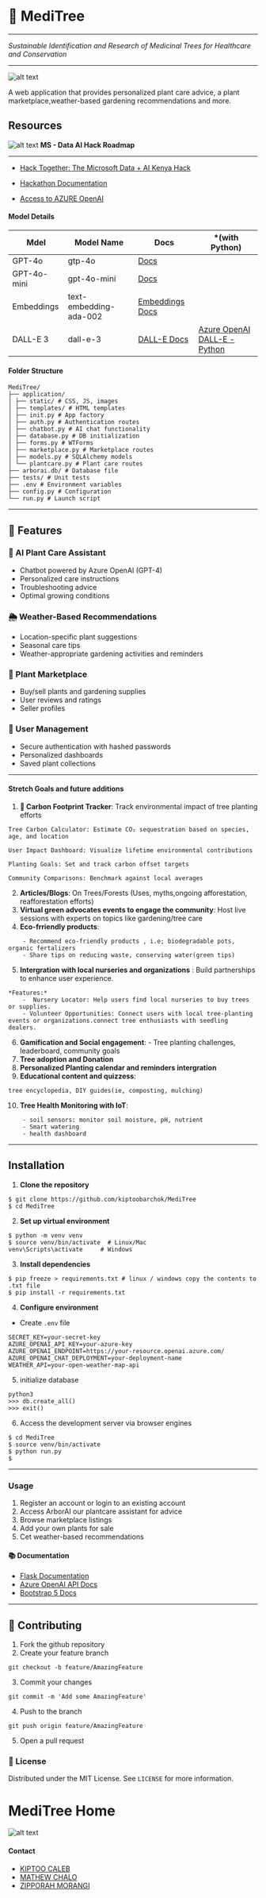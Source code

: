 # 🌿 MediTree

---

_Sustainable Identification and Research of Medicinal Trees for Healthcare and Conservation_

---
![alt text](99412e68-19ba-4691-948b-14e62a83d6b9.jpg)

A web application that provides personalized plant care advice, a plant marketplace,weather-based gardening recommendations and more.

## Resources


![alt text](Microsoft-Data-AI-Hackathon-Timeline-1024x576.png)
**MS - Data AI Hack Roadmap**

---

- [Hack Together: The Microsoft Data + AI Kenya Hack](https://blog.fabric.microsoft.com/en/blog/hack-together-the-microsoft-data-ai-kenya-hack?ft=All)

- [Hackathon Documentation](https://microsoft.github.io/Data-AI-Kenya-Hack/)

- [Access to AZURE OpenAI](https://microsoft.github.io/Data-AI-Kenya-Hack/AI_ACCESS.html)


#### Model Details
| Mdel    | Model Name | Docs  | *(with Python) |
| -------- | ------- |---------| --------------
| GPT-4o | gtp-4o | [Docs](https://aka.ms/fabric-hack24-python-docs-gtp4) |
| GPT-4o-mini | gpt-4o-mini    | [Docs](https://aka.ms/fabric-hack24-python-docs-gtp4)|
| Embeddings    |  text-embedding-ada-002   | [Embeddings Docs](https://aka.ms/fabric-hack24-python-docs-embeddings)|
| DALL-E 3   | dall-e-3 | [DALL-E Docs](https://aka.ms/fabric-hack24-python-docs-dalle) | [Azure OpenAI DALL-E - Python](https://aka.ms/fabric-hack24-python-eg-dalle) | 


#### Folder Structure
```
MediTree/
├── application/
│ ├── static/ # CSS, JS, images
│ ├── templates/ # HTML templates
│ ├── init.py # App factory
│ ├── auth.py # Authentication routes
│ ├── chatbot.py # AI chat functionality
│ ├── database.py # DB initialization
│ ├── forms.py # WTForms
│ ├── marketplace.py # Marketplace routes
│ ├── models.py # SQLAlchemy models
│ └── plantcare.py # Plant care routes
├── arborai.db/ # Database file
├── tests/ # Unit tests
├── .env # Environment variables
├── config.py # Configuration
└── run.py # Launch script
```
---

##  🚀 Features

### 🌱 AI Plant Care Assistant
- Chatbot powered by Azure OpenAI (GPT-4)
- Personalized care instructions
- Troubleshooting advice
- Optimal growing conditions

### 🌦️ Weather-Based Recommendations
- Location-specific plant suggestions
- Seasonal care tips
- Weather-appropriate gardening activities and reminders

### 🛒 Plant Marketplace
- Buy/sell plants and gardening supplies
- User reviews and ratings
- Seller profiles

### 👤 User Management
- Secure authentication with hashed passwords
- Personalized dashboards
- Saved plant collections

----

#### Stretch Goals and future additions

1. **🌱 Carbon Footprint Tracker**: Track environmental impact of tree planting efforts
```
Tree Carbon Calculator: Estimate CO₂ sequestration based on species, age, and location

User Impact Dashboard: Visualize lifetime environmental contributions

Planting Goals: Set and track carbon offset targets

Community Comparisons: Benchmark against local averages

```
2. **Articles/Blogs**: On Trees/Forests (Uses, myths,ongoing afforestation, reafforestation efforts)
3. **Virtual green advocates events to engage the community**: Host live sessions with experts on topics like gardening/tree care
4. **Eco-frriendly products**:
```
    - Recommend eco-friendly products , i.e; biodegradable pots, organic fertalizers
    - Share tips on reducing waste, conserving water(green tips)
```
        
5. **Intergration with local nurseries and organizations** : 
Build partnerships to enhance user experience.
```    
*Features:*
    -  Nursery Locator: Help users find local nurseries to buy trees or supplies.
    - Volunteer Opportunities: Connect users with local tree-planting events or organizations.connect tree enthusiasts with seedling dealers.
```
                
6. **Gamification and Social engagement**: 
        - Tree planting challenges, leaderboard, community goals
7. **Tree adoption and Donation**
8. **Personalized Planting calendar and reminders intergration**
9. **Educational content and quizzess**: 

`tree encyclopedia, DIY guides(ie, composting, mulching)`

10. **Tree Health Monitoring with IoT**:
```
    - soil sensors: monitor soil moisture, pH, nutrient
    - Smart watering
    - health dashboard

```
----


## Installation

1. **Clone the repository**
```
$ git clone https://github.com/kiptoobarchok/MediTree
$ cd MediTree

```

2. **Set up virtual environment**
```
$ python -m venv venv
$ source venv/bin/activate  # Linux/Mac
venv\Scripts\activate     # Windows
```

3. **Install dependencies**
```
$ pip freeze > requirements.txt # linux / windows copy the contents to .txt file
$ pip install -r requirements.txt
```

4. **Configure environment**
- Create `.env` file
```
SECRET_KEY=your-secret-key
AZURE_OPENAI_API_KEY=your-azure-key
AZURE_OPENAI_ENDPOINT=https://your-resource.openai.azure.com/
AZURE_OPENAI_CHAT_DEPLOYMENT=your-deployment-name
WEATHER_API=your-open-weather-map-api
```

5. initialize database
```
python3
>>> db.create_all()
>>> exit()
```


6. Access the development server via browser engines

```
$ cd MediTree
$ source venv/bin/activate
$ python run.py
$ 
```

----

### Usage
1. Register an account or login to an existing account
2. Access ArborAI our plantcare assistant for advice
3. Browse marketplace listings
4. Add your own plants for sale
5. Cet weather-based recommendations

#### 📚 Documentation
- [Flask Documentation](https://flask.palletsprojects.com/)
- [Azure OpenAI API Docs](https://learn.microsoft.com/en-us/azure/ai-services/openai/)
- [Bootstrap 5 Docs](https://getbootstrap.com/docs/5.3/getting-started/introduction/)

 --- 

 ## 🤝 Contributing
 1. Fork the github repository
 2. Create your feature branch 
 ```
 git checkout -b feature/AmazingFeature
 ```
 3. Commit your changes 
 ```
 git commit -m 'Add some AmazingFeature'
 ```
 4. Push to the branch 
 ```
 git push origin feature/AmazingFeature
 ```
 5. Open a pull request

 ### 📜 License

Distributed under the MIT License. See `LICENSE` for more information.

# MediTree Home

![alt text](image.png)

#### Contact

- [KIPTOO CALEB](https://wa.me/+254702171495)
- [MATHEW CHALO](https://wa.me/+254746269567)
- [ZIPPORAH MORANGI](https://wa.me/+254701319766)
